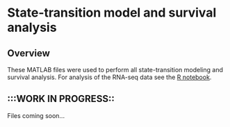 # State-transition model and survival analysis

## Overview
These MATLAB files were used to perform all state-transition modeling and survival analysis. For analysis of the RNA-seq data see the [R notebook](https://github.com/cohmathonc/CML_mRNA_state-transition/R/analysis+figure_reproducibility.R).

## :::WORK IN PROGRESS::
Files coming soon...
